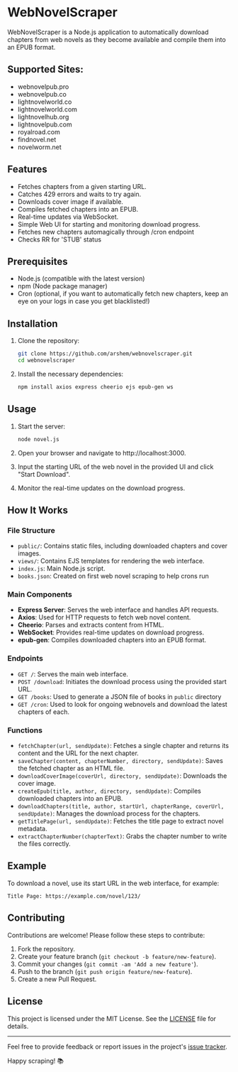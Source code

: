 # WebNovelScraper

WebNovelScraper is a Node.js application to automatically download chapters from web novels as they become available and compile them into an EPUB format.

## Supported Sites:
- webnovelpub.pro
- webnovelpub.co
- lightnovelworld.co
- lightnovelworld.com
- lightnovelhub.org
- lightnovelpub.com
- royalroad.com
- findnovel.net
- novelworm.net

## Features

- Fetches chapters from a given starting URL.
- Catches 429 errors and waits to try again.
- Downloads cover image if available.
- Compiles fetched chapters into an EPUB.
- Real-time updates via WebSocket.
- Simple Web UI for starting and monitoring download progress.
- Fetches new chapters automagically through /cron endpoint
- Checks RR for 'STUB' status 

## Prerequisites

- Node.js (compatible with the latest version)
- npm (Node package manager)
- Cron (optional, if you want to automatically fetch new chapters, keep an eye on your logs in case you get blacklisted!)

## Installation

1. Clone the repository:

    ```bash
    git clone https://github.com/arshem/webnovelscraper.git
    cd webnovelscraper
    ```

2. Install the necessary dependencies:

    ```bash
    npm install axios express cheerio ejs epub-gen ws
    ```

## Usage

1. Start the server:

    ```bash
    node novel.js
    ```

2. Open your browser and navigate to http://localhost:3000.

3. Input the starting URL of the web novel in the provided UI and click "Start Download".

4. Monitor the real-time updates on the download progress.

## How It Works

### File Structure

- `public/`: Contains static files, including downloaded chapters and cover images.
- `views/`: Contains EJS templates for rendering the web interface.
- `index.js`: Main Node.js script.
- `books.json`: Created on first web novel scraping to help crons run

### Main Components

- **Express Server**: Serves the web interface and handles API requests.
- **Axios**: Used for HTTP requests to fetch web novel content.
- **Cheerio**: Parses and extracts content from HTML.
- **WebSocket**: Provides real-time updates on download progress.
- **epub-gen**: Compiles downloaded chapters into an EPUB format.

### Endpoints

- `GET /`: Serves the main web interface.
- `POST /download`: Initiates the download process using the provided start URL.
- `GET /books`: Used to generate a JSON file of books in `public` directory
- `GET /cron`: Used to look for ongoing webnovels and download the latest chapters of each.

### Functions

- `fetchChapter(url, sendUpdate)`: Fetches a single chapter and returns its content and the URL for the next chapter.
- `saveChapter(content, chapterNumber, directory, sendUpdate)`: Saves the fetched chapter as an HTML file.
- `downloadCoverImage(coverUrl, directory, sendUpdate)`: Downloads the cover image.
- `createEpub(title, author, directory, sendUpdate)`: Compiles downloaded chapters into an EPUB.
- `downloadChapters(title, author, startUrl, chapterRange, coverUrl, sendUpdate)`: Manages the download process for the chapters.
- `getTitlePage(url, sendUpdate)`: Fetches the title page to extract novel metadata.
- `extractChapterNumber(chapterText)`: Grabs the chapter number to write the files correctly.


## Example

To download a novel, use its start URL in the web interface, for example:

```
Title Page: https://example.com/novel/123/
```

## Contributing

Contributions are welcome! Please follow these steps to contribute:

1. Fork the repository.
2. Create your feature branch (`git checkout -b feature/new-feature`).
3. Commit your changes (`git commit -am 'Add a new feature'`).
4. Push to the branch (`git push origin feature/new-feature`).
5. Create a new Pull Request.

## License

This project is licensed under the MIT License. See the [LICENSE](LICENSE) file for details.

---

Feel free to provide feedback or report issues in the project's [issue tracker](https://github.com/arshem/webnovelscraper/issues).

Happy scraping! 📚
